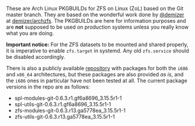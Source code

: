 These are Arch Linux PKGBUILDs for ZFS on Linux (ZoL) based on the Git master branch. They are based on the wonderful work done by [@demizer](https://github.com/demizer) at [demizer/archzfs](https://github.com/demizer/archzfs). The PKGBUILDs are here for information purposes and are **not** supposed to be used on production systems unless you really know what you are doing.

**Important notice:** For the ZFS datasets to be mounted and shared properly, it is imperative to enable `zfs.target` in systemd. Any old `zfs.service` should be disabled accordingly.

There is also a publicly available [repository](http://kerberia.net/archlinux/repo/archzfs-git) with packages for both the `i686` and `x86_64` architectures, but these packages are also provided *as is*, and the `i686` ones in particular have not been tested at all. The current package versions in the repo are as follows:
* spl-modules-git-0.6.3.r1.gf6a8696_3.15.5r1-1
* spl-utils-git-0.6.3.r1.gf6a8696_3.15.5r1-1
* zfs-modules-git-0.6.3.r13.ga5778ea_3.15.5r1-1
* zfs-utils-git-0.6.3.r13.ga5778ea_3.15.5r1-1
